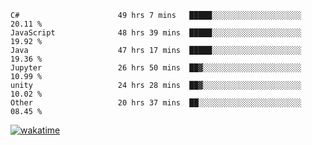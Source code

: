 <!--START_SECTION:waka-->

```text
C#                      49 hrs 7 mins   █████░░░░░░░░░░░░░░░░░░░░   20.11 %
JavaScript              48 hrs 39 mins  █████░░░░░░░░░░░░░░░░░░░░   19.92 %
Java                    47 hrs 17 mins  █████░░░░░░░░░░░░░░░░░░░░   19.36 %
Jupyter                 26 hrs 50 mins  ██▓░░░░░░░░░░░░░░░░░░░░░░   10.99 %
unity                   24 hrs 28 mins  ██▓░░░░░░░░░░░░░░░░░░░░░░   10.02 %
Other                   20 hrs 37 mins  ██░░░░░░░░░░░░░░░░░░░░░░░   08.45 %
```

<!--END_SECTION:waka-->
[![wakatime](https://wakatime.com/badge/user/6c2f442e-41b4-42e3-bc06-d5d8203ad1da.svg)](https://wakatime.com/@6c2f442e-41b4-42e3-bc06-d5d8203ad1da)
